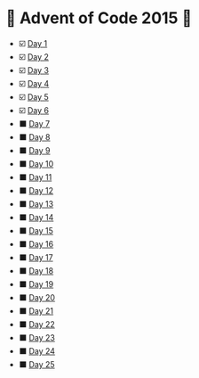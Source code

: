 # :christmas_tree: Advent of Code 2015 :christmas_tree:


* :ballot_box_with_check: [Day 1](https://github.com/savio-henrique/advent-of-code/tree/master/2015/Day%201)
* :ballot_box_with_check: [Day 2](https://github.com/savio-henrique/advent-of-code/tree/master/2015/Day%202)
* :ballot_box_with_check: [Day 3](https://github.com/savio-henrique/advent-of-code/tree/master/2015/Day%203)
* :ballot_box_with_check: [Day 4](https://github.com/savio-henrique/advent-of-code/tree/master/2015/Day%204)
* :ballot_box_with_check: [Day 5](https://github.com/savio-henrique/advent-of-code/tree/master/2015/Day%205)
* :ballot_box_with_check: [Day 6](https://github.com/savio-henrique/advent-of-code/tree/master/2015/Day%206)
* :black_large_square: [Day 7](https://github.com/savio-henrique/advent-of-code/tree/master/2015/Day%207)
* :black_large_square: [Day 8](https://github.com/savio-henrique/advent-of-code/tree/master/2015/Day%208)
* :black_large_square: [Day 9](https://github.com/savio-henrique/advent-of-code/tree/master/2015/Day%209)
* :black_large_square: [Day 10](https://github.com/savio-henrique/advent-of-code/tree/master/2015/Day%2010)
* :black_large_square: [Day 11](https://github.com/savio-henrique/advent-of-code/tree/master/2015/Day%2011)
* :black_large_square: [Day 12](https://github.com/savio-henrique/advent-of-code/tree/master/2015/Day%2012)
* :black_large_square: [Day 13](https://github.com/savio-henrique/advent-of-code/tree/master/2015/Day%2013)
* :black_large_square: [Day 14](https://github.com/savio-henrique/advent-of-code/tree/master/2015/Day%2014)
* :black_large_square: [Day 15](https://github.com/savio-henrique/advent-of-code/tree/master/2015/Day%2015)
* :black_large_square: [Day 16](https://github.com/savio-henrique/advent-of-code/tree/master/2015/Day%2016)
* :black_large_square: [Day 17](https://github.com/savio-henrique/advent-of-code/tree/master/2015/Day%2017)
* :black_large_square: [Day 18](https://github.com/savio-henrique/advent-of-code/tree/master/2015/Day%2018)
* :black_large_square: [Day 19](https://github.com/savio-henrique/advent-of-code/tree/master/2015/Day%2019)
* :black_large_square: [Day 20](https://github.com/savio-henrique/advent-of-code/tree/master/2015/Day%2020)
* :black_large_square: [Day 21](https://github.com/savio-henrique/advent-of-code/tree/master/2015/Day%2021)
* :black_large_square: [Day 22](https://github.com/savio-henrique/advent-of-code/tree/master/2015/Day%2022)
* :black_large_square: [Day 23](https://github.com/savio-henrique/advent-of-code/tree/master/2015/Day%2023)
* :black_large_square: [Day 24](https://github.com/savio-henrique/advent-of-code/tree/master/2015/Day%2024)
* :black_large_square: [Day 25](https://github.com/savio-henrique/advent-of-code/tree/master/2015/Day%2025)
